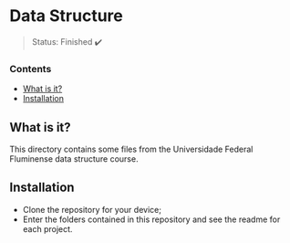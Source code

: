 <h1>Data Structure </h1>

> Status: Finished ✔️

### Contents
  
* [What is it?](#what-is-it)
* [Installation](#installation)

## <a name="what-is-it"></a>What is it?

This directory contains some files from the Universidade Federal Fluminense data structure course.

## <a name="installation"></a>Installation

- Clone the repository for your device;
- Enter the folders contained in this repository and see the readme for each project.